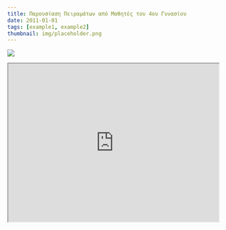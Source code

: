 ```yaml
---
title: Παρουσίαση Πειραμάτων από Μαθητές του 4ου Γυνασίου
date: 2011-01-01
tags: [example1, example2]
thumbnail: img/placeholder.png
---
```

[![](http://1.bp.blogspot.com/-XUA9wiFnTxc/UHbBr6ij1XI/AAAAAAAAAic/6164AXvjr2k/s200/lab1.jpg)](http://1.bp.blogspot.com/-XUA9wiFnTxc/UHbBr6ij1XI/AAAAAAAAAic/6164AXvjr2k/s1600/lab1.jpg) 
<iframe height="360" src="https://docs.google.com/file/d/0B_I1oSy0BsA3NHZUVHBUcjNoSDg/preview" width="480"></iframe>
